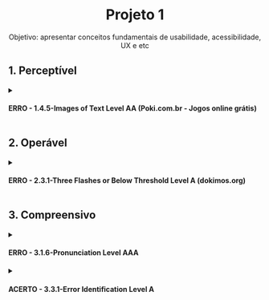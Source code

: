 <h1 align="center">Projeto 1</h1>
<p align="center">Objetivo: apresentar conceitos fundamentais de usabilidade, acessibilidade, UX e etc</p>

<h2>1. Perceptível</h2>
<details>
<summary><h4>ERRO - 1.4.5-Images of Text Level AA (Poki.com.br - Jogos online grátis)</h4></summary>
<p>O site apresenta imagens de jogos, os quais não possuem identificação textual ou descrição prévia sobre do que se trata os jogos. Além de, por apresentar demasiadas imagens, polui a tela e dificulta o entendimento do usuário, podendo causar cansaço mental.</p>
<img src="perceptivel2.png">
</details>

<h2>2. Operável</h2>
<details>
<summary><h4>ERRO - 2.3.1-Three Flashes or Below Threshold Level A (dokimos.org)</h4></summary>
<p>Por conta de utilizar de cores vibrantes, ter uma animação em loop e elementos piscantes, o site oferece um grave risco a saúde do usuário, uma vez que pode causar convulsões no mesmo.</p>
<img src="operavel1.png">
</details>

<h2>3. Compreensivo</h2>
<details>
<summary><h4>ERRO - 3.1.6-Pronunciation Level AAA</h4></summary>
<p>O site falha com essa heurística ao apresentar textos gramaticalmente errados da lingua inglesa, de modo que confunde a usabilidade tanto dos usuários com vasto entendimento da língua quanto aqueles que não possuem tal conhecimento.</p>
<img src="compreensivo1.png">
</details>
<details>
<summary><h4>ACERTO - 3.3.1-Error Identification Level A</h4></summary>
<p>Na barra de pesquisa do Google, ele evita o usuário de cometer erros e ainda apresenta outros possíveis resultados.</p>
<img src="compreensivel.png">
</details>

